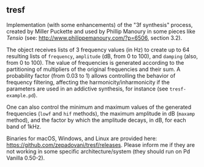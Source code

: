 ## tresf

Implementation (with some enhancements) of the "3f synthesis" process, created by Miller Puckette and used by Phillip Manoury in some pieces like *Tensio* (see: http://www.philippemanoury.com/?p=6506, section 3.2).

The object receives lists of 3 frequency values (in Hz) to create up to 64 resulting lists of `frequency`, `amplitude` (dB, from 0 to 100), and `damping` (also, from 0 to 100). The value of frequencies is generated according to the partitioning of multipliers of the original frequencies and their sum. A probability factor (from 0.03 to 1) allows controlling the behavior of frequency filtering, affecting the harmonicity/inharmonicity if the parameters are used in an addictive synthesis, for instance (see `tresf-example.pd`).

One can also control the minimum and maximum values of the generated frequencies (`lowf` and `hif` methods), the maximum amplitude in dB (`maxamp` method), and the factor by which the amplitude decays, in dB, for each band of 1kHz.

Binaries for macOS, Windows, and Linux are provided here: https://github.com/zepadovani/tresf/releases. Please inform me if they are not working in some specific architecture/system (they should run on Pd Vanilla 0.50-2).
